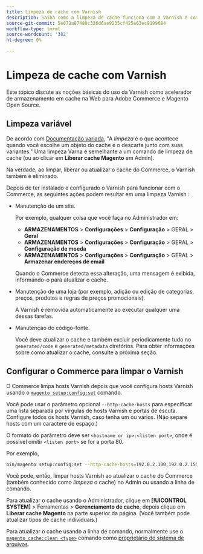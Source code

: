 ```yaml
---
title: Limpeza de cache com Varnish
description: Saiba como a limpeza de cache funciona com a Varnish e como usá-la como um acelerador de cache da Web para o aplicativo Adobe Commerce.
source-git-commit: 5e072a87480c326d6ae9235cf425e63ec9199684
workflow-type: tm+mt
source-wordcount: '382'
ht-degree: 0%

---
```



# Limpeza de cache com Varnish

Este tópico discute as noções básicas do uso da Varnish como acelerador de armazenamento em cache na Web para Adobe Commerce e Magento Open Source.

## Limpeza variável

De acordo com [Documentação variada](https://www.varnish-cache.org/docs/trunk/users-guide/purging.html), &quot;A *limpeza* é o que acontece quando você escolhe um objeto do cache e o descarta junto com suas variantes.&quot; Uma limpeza Varna é semelhante a um comando de limpeza de cache (ou ao clicar em **Liberar cache Magento** em Admin).

Na verdade, ao limpar, liberar ou atualizar o cache do Commerce, o Varnish também é eliminado.

Depois de ter instalado e configurado o Varnish para funcionar com o Commerce, as seguintes ações podem resultar em uma limpeza Varnish :

- Manutenção de um site.

   Por exemplo, qualquer coisa que você faça no Administrador em:

   - **ARMAZENAMENTOS** > **Configurações** > **Configuração** > GERAL > **Geral**
   - **ARMAZENAMENTOS** > **Configurações** > **Configuração** > GERAL > **Configuração de moeda**
   - **ARMAZENAMENTOS** > **Configurações** > **Configuração** > GERAL > **Armazenar endereços de email**

   Quando o Commerce detecta essa alteração, uma mensagem é exibida, informando-o para atualizar o cache.

- Manutenção de uma loja (por exemplo, adição ou edição de categorias, preços, produtos e regras de preços promocionais).

   A Varnish é removida automaticamente ao executar qualquer uma dessas tarefas.

- Manutenção do código-fonte.

   Você deve atualizar o cache e também excluir periodicamente tudo no `generated/code` e `generated/metadata` diretórios. Para obter informações sobre como atualizar o cache, consulte a próxima seção.

## Configurar o Commerce para limpar o Varnish

O Commerce limpa hosts Varnish depois que você configura hosts Varnish usando o [`magento setup:config:set`](https://devdocs.magento.com/guides/v2.4/reference/cli/magento.html#setupconfigset) comando.

Você pode usar o parâmetro opcional `--http-cache-hosts` para especificar uma lista separada por vírgulas de hosts Varnish e portas de escuta. Configure todos os hosts Varnish, caso tenha um ou vários. (Não separe hosts com um caractere de espaço.)

O formato do parâmetro deve ser `<hostname or ip>:<listen port>`, onde é possível omitir `<listen port>` se for a porta 80.

Por exemplo,

```bash
bin/magento setup:config:set --http-cache-hosts=192.0.2.100,192.0.2.155:6081
```

Você pode, então, limpar hosts Varnish ao atualizar o cache do Commerce (também conhecido como *limpeza* o cache) no Admin ou usando a linha de comando.

Para atualizar o cache usando o Administrador, clique em **[!UICONTROL SYSTEM]** > Ferramentas > **Gerenciamento de cache**, depois clique em **Liberar cache Magento** na parte superior da página. (Você também pode atualizar tipos de cache individuais.)

Para atualizar o cache usando a linha de comando, normalmente use o [`magento cache:clean <type>`](../cli/manage-cache.md#clean-and-flush-cache-types) comando como [proprietário do sistema de arquivos](../../installation/prerequisites/file-system/overview.md).
